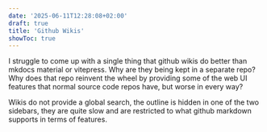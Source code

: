 ```yaml
---
date: '2025-06-11T12:28:08+02:00'
draft: true
title: 'Github Wikis'
showToc: true
---
```


I struggle to come up with a single thing that github wikis do better than
mkdocs material or vitepress.
Why are they being kept in a separate repo?
Why does that repo reinvent the wheel by providing some of the web UI features that
normal source code repos have, but worse in every way?

Wikis do not provide a global search, the outline is hidden in one of the two
sidebars, they are quite slow and are restricted to what github markdown
supports in terms of features. 



